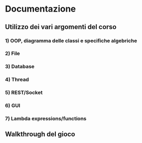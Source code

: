 # Documentazione

## Utilizzo dei vari argomenti del corso

### 1) OOP, diagramma delle classi e specifiche algebriche

### 2) File

### 3) Database

### 4) Thread

### 5) REST/Socket

### 6) GUI

### 7) Lambda expressions/functions

## Walkthrough del gioco
